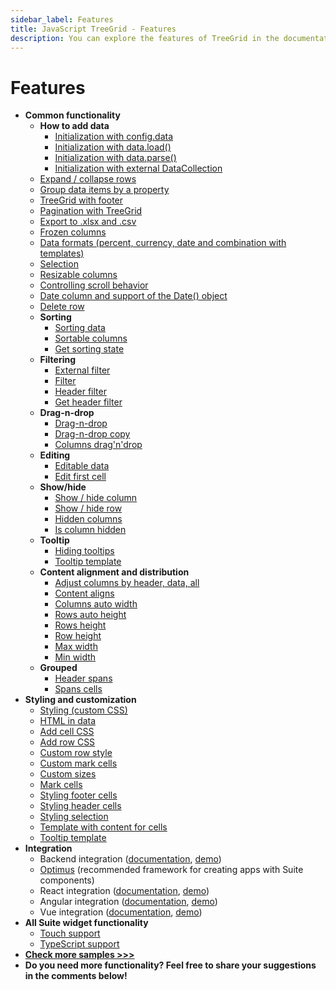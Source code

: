 ```yaml
---
sidebar_label: Features
title: JavaScript TreeGrid - Features 
description: You can explore the features of TreeGrid in the documentation of the DHTMLX JavaScript UI library. Browse developer guides and API reference, try out code examples and live demos, and download a free 30-day evaluation version of DHTMLX Suite 7.
---
```


# Features

- **Common functionality**
  - **How to add data**
    - [Initialization with config.data](https://snippet.dhtmlx.com/kob9385v)
    - [Initialization with data.load()](https://snippet.dhtmlx.com/44rmxlmq)
    - [Initialization with data.parse()](https://snippet.dhtmlx.com/jc8gn40c)
    - [Initialization with external DataCollection](https://snippet.dhtmlx.com/eobdz66d)
  - [Expand / collapse rows](https://snippet.dhtmlx.com/1grpsaa2)
  - [Group data items by a property](https://snippet.dhtmlx.com/bue6zm6w)
  - [TreeGrid with footer](https://snippet.dhtmlx.com/0c7qh0th)
  - [Pagination with TreeGrid](https://snippet.dhtmlx.com/uxz8lh7m)
  - [Export to .xlsx and .csv](https://snippet.dhtmlx.com/zyfois4q)
  - [Frozen columns](https://snippet.dhtmlx.com/46me58ze)
  - [Data formats (percent, currency, date and combination with templates)](https://snippet.dhtmlx.com/ampo9hsc)
  - [Selection](https://snippet.dhtmlx.com/v0dyh06q)
  - [Resizable columns](https://snippet.dhtmlx.com/vq3i9maq)
  - [Controlling scroll behavior](https://snippet.dhtmlx.com/kxytdnvi)
  - [Date column and support of the Date() object](https://snippet.dhtmlx.com/tb4o7ytt)
  - [Delete row](https://snippet.dhtmlx.com/dymxt5pf)
  - **Sorting**
    - [Sorting data](https://snippet.dhtmlx.com/bvfnpvwv)
    - [Sortable columns](https://snippet.dhtmlx.com/r4xfph82)
    - [Get sorting state](https://snippet.dhtmlx.com/bdwwhvls)
  - **Filtering**
    - [External filter](https://snippet.dhtmlx.com/zdecovib)
    - [Filter](https://snippet.dhtmlx.com/epsslwcd)
    - [Header filter](https://snippet.dhtmlx.com/zm5pt3xk)
    - [Get header filter](https://snippet.dhtmlx.com/vg5o912t)
  - **Drag-n-drop**
    - [Drag-n-drop](https://snippet.dhtmlx.com/43covmy2)
    - [Drag-n-drop copy](https://snippet.dhtmlx.com/a7pg38rr)
    - [Columns drag'n'drop](https://snippet.dhtmlx.com/ax5vs4a8)
  - **Editing**
    - [Editable data](https://snippet.dhtmlx.com/sdbfbv2n)
    - [Edit first cell](https://snippet.dhtmlx.com/zm6wh1ss)
  - **Show/hide**
    - [Show / hide column](https://snippet.dhtmlx.com/1gekn97m)
    - [Show / hide row](https://snippet.dhtmlx.com/6geqbtvv)
    - [Hidden columns](https://snippet.dhtmlx.com/w3yg99la)
    - [Is column hidden](https://snippet.dhtmlx.com/fcjfp19d)
  - **Tooltip**
    - [Hiding tooltips](https://snippet.dhtmlx.com/jaib6ovf)
    - [Tooltip template](https://snippet.dhtmlx.com/520i6vbt)
  - **Content alignment and distribution**
    - [Adjust columns by header, data, all](https://snippet.dhtmlx.com/lgvoz0ar)
    - [Content aligns](https://snippet.dhtmlx.com/g38rr3so)
    - [Columns auto width](https://snippet.dhtmlx.com/irybslog)
    - [Rows auto height](https://snippet.dhtmlx.com/4158ftak)
    - [Rows height](https://snippet.dhtmlx.com/xl0i3yof)
    - [Row height](https://snippet.dhtmlx.com/kvl5y6nq)
    - [Max width](https://snippet.dhtmlx.com/pyrloz7y)
    - [Min width](https://snippet.dhtmlx.com/cpgjyoxn)
  - **Grouped**
    - [Header spans](https://snippet.dhtmlx.com/t8iust6j)
    - [Spans cells](https://snippet.dhtmlx.com/o62liqew)
- **Styling and customization**
  - [Styling (custom CSS)](https://snippet.dhtmlx.com/cpvir0od)
  - [HTML in data](https://snippet.dhtmlx.com/iubccmoi)
  - [Add cell CSS](https://snippet.dhtmlx.com/lgvoz0ar)
  - [Add row CSS](https://snippet.dhtmlx.com/kort67nu)
  - [Custom row style](https://snippet.dhtmlx.com/3ojyoryn)
  - [Custom mark cells](https://snippet.dhtmlx.com/14jkc5s3)
  - [Custom sizes](https://snippet.dhtmlx.com/7w8jxgft)
  - [Mark cells](https://snippet.dhtmlx.com/14jkc5s3)
  - [Styling footer cells](https://snippet.dhtmlx.com/wi39d42e)
  - [Styling header cells](https://snippet.dhtmlx.com/vf0ws454)
  - [Styling selection](https://snippet.dhtmlx.com/tejgztxd)
  - [Template with content for cells](https://snippet.dhtmlx.com/q76qcgn3)
  - [Tooltip template](https://snippet.dhtmlx.com/520i6vbt)
- **Integration**
  - Backend integration ([documentation](integration/suite_and_backend.md), [demo](https://github.com/DHTMLX/nodejs-suite-demo))
  - [Optimus](optimus_guides/index.md) (recommended framework for creating apps with Suite components)
  - React integration ([documentation](integration/suite_and_react.md), [demo](https://github.com/DHTMLX/react-widgets))
  - Angular integration ([documentation](integration/suite_and_angular.md), [demo](https://github.com/DHTMLX/angular-suite-demo))
  - Vue integration ([documentation](integration/suite_and_vue.md), [demo](https://github.com/DHTMLX/vue-suite-demo))
- **All Suite widget functionality**
  - [Touch support](https://snippet.dhtmlx.com/q3cu6x1a)
  - [TypeScript support](common_features/using_typescript.md)
- [**Check more samples >>>**](https://snippet.dhtmlx.com/all?text=treegrid)
- **Do you need more functionality? Feel free to share your suggestions in the comments below!**
